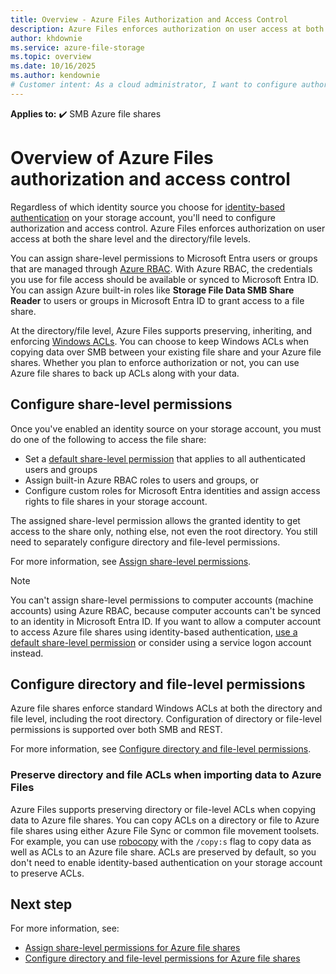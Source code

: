 ```yaml
---
title: Overview - Azure Files Authorization and Access Control
description: Azure Files enforces authorization on user access at both the share level and the directory/file level. You can assign share-level permissions through Azure RBAC.
author: khdownie
ms.service: azure-file-storage
ms.topic: overview
ms.date: 10/16/2025
ms.author: kendownie
# Customer intent: As a cloud administrator, I want to configure authorization and access control for SMB Azure file shares, so that I can manage user permissions at both the share and directory/file levels effectively.
---
```


**Applies to:** :heavy_check_mark: SMB Azure file shares

# Overview of Azure Files authorization and access control

Regardless of which identity source you choose for [identity-based authentication](storage-files-active-directory-overview.md) on your storage account, you'll need to configure authorization and access control. Azure Files enforces authorization on user access at both the share level and the directory/file levels.

You can assign share-level permissions to Microsoft Entra users or groups that are managed through [Azure RBAC](/azure/role-based-access-control/overview). With Azure RBAC, the credentials you use for file access should be available or synced to Microsoft Entra ID. You can assign Azure built-in roles like **Storage File Data SMB Share Reader** to users or groups in Microsoft Entra ID to grant access to a file share.

At the directory/file level, Azure Files supports preserving, inheriting, and enforcing [Windows ACLs](/windows/win32/secauthz/access-control-lists). You can choose to keep Windows ACLs when copying data over SMB between your existing file share and your Azure file shares. Whether you plan to enforce authorization or not, you can use Azure file shares to back up ACLs along with your data.

## Configure share-level permissions

Once you've enabled an identity source on your storage account, you must do one of the following to access the file share:

- Set a [default share-level permission](storage-files-identity-assign-share-level-permissions.md#share-level-permissions-for-all-authenticated-identities) that applies to all authenticated users and groups
- Assign built-in Azure RBAC roles to users and groups, or 
- Configure custom roles for Microsoft Entra identities and assign access rights to file shares in your storage account.

The assigned share-level permission allows the granted identity to get access to the share only, nothing else, not even the root directory. You still need to separately configure directory and file-level permissions.

For more information, see [Assign share-level permissions](storage-files-identity-assign-share-level-permissions.md).

> [!NOTE]
> You can't assign share-level permissions to computer accounts (machine accounts) using Azure RBAC, because computer accounts can't be synced to an identity in Microsoft Entra ID. If you want to allow a computer account to access Azure file shares using identity-based authentication, [use a default share-level permission](storage-files-identity-assign-share-level-permissions.md#share-level-permissions-for-all-authenticated-identities) or consider using a service logon account instead.

## Configure directory and file-level permissions

Azure file shares enforce standard Windows ACLs at both the directory and file level, including the root directory. Configuration of directory or file-level permissions is supported over both SMB and REST.

For more information, see [Configure directory and file-level permissions](storage-files-identity-configure-file-level-permissions.md).

### Preserve directory and file ACLs when importing data to Azure Files

Azure Files supports preserving directory or file-level ACLs when copying data to Azure file shares. You can copy ACLs on a directory or file to Azure file shares using either Azure File Sync or common file movement toolsets. For example, you can use [robocopy](/windows-server/administration/windows-commands/robocopy) with the `/copy:s` flag to copy data as well as ACLs to an Azure file share. ACLs are preserved by default, so you don't need to enable identity-based authentication on your storage account to preserve ACLs.

## Next step

For more information, see:

- [Assign share-level permissions for Azure file shares](storage-files-identity-assign-share-level-permissions.md)
- [Configure directory and file-level permissions for Azure file shares](storage-files-identity-configure-file-level-permissions.md)
